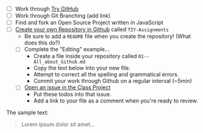 * [ ] Work through [Try GitHub](http://try.github.io/)
* [ ] Work through Git Branching (add link)
* [ ] Find and fork an Open Source Project written in JavaScript
* [ ] [Create your own Repository in Github](https://github.com/new) called `TIY-Assignments`
  * Be sure to add a `README` file when you create the repository! (What does this do?)
  * [ ] Complete the "Editing" example...
    * Create a file inside your repository called `01--All_about_Github.md`
    * Copy the text below into your new file.
    * Attempt to correct all the spelling and grammatical errors.
    * Commit your work through Github on a regular interval (~5min)
  * [ ] [Open an issue in the Class Project](http://github.com/TheIronYard--Orlando/FEE--2014--FALL/issues/new)
    * Put these todos into that issue.
    * Add a link to your file as a comment when you're ready to review.

The sample text:

> Lorem ipsum dolor sit amet...
